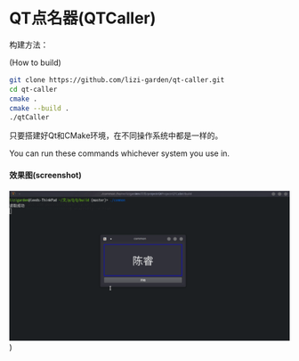 # QT点名器(QTCaller)

构建方法：

(How to build)

```bash
git clone https://github.com/lizi-garden/qt-caller.git
cd qt-caller
cmake .
cmake --build .
./qtCaller
```

只要搭建好Qt和CMake环境，在不同操作系统中都是一样的。

You can run these commands whichever system you use in.

#### 效果图(screenshot)

![screenshot](https://github.com/lizi-garden/qt-caller/blob/main/QtCaller%E7%A8%8B%E5%BA%8F%E6%88%AA%E5%9B%BE.png))
